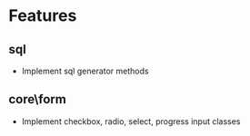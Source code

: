 # Features 


## sql

* Implement sql generator methods

## core\form

* Implement checkbox, radio, select, progress input classes
